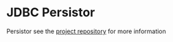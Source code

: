 # JDBC Persistor

Persistor see the [project repository](https://github.com/timyates/mod-jdbc-persistor/) for more information




